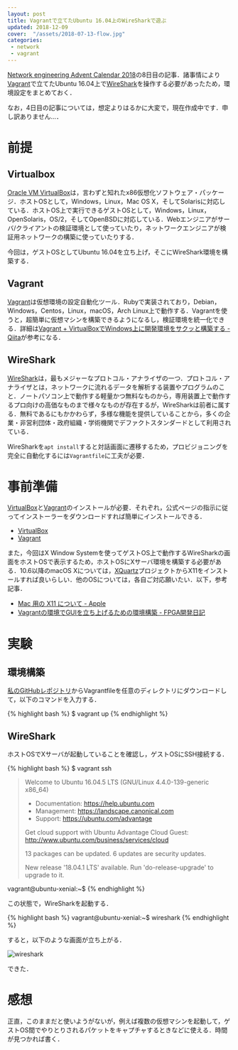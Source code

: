 ```yaml
---
layout: post
title: Vagrantで立てたUbuntu 16.04上のWireSharkで遊ぶ
updated: 2018-12-09
cover:  "/assets/2018-07-13-flow.jpg"
categories:
 - network
 - vagrant
---
```


[Network engineering Advent Calendar 2018](https://qiita.com/advent-calendar/2018/network-engineering)の8日目の記事．諸事情により[Vagrant](https://www.vagrantup.com/)で立てたUbuntu 16.04上で[WireShark](https://www.wireshark.org/)を操作する必要があったため，環境設定をまとめておく．

なお，4日目の記事については，想定よりはるかに大変で，現在作成中です．申し訳ありません…．

# 前提

## Virtualbox

[Oracle VM VirtualBox](https://www.virtualbox.org/)は，言わずと知れたx86仮想化ソフトウェア・パッケージ．ホストOSとして，Windows，Linux，Mac OS X，そしてSolarisに対応している．ホストOS上で実行できるゲストOSとして，Windows，Linux，OpenSolaris，OS/2，そしてOpenBSDに対応している．Webエンジニアがサーバ/クライアントの検証環境として使っていたり，ネットワークエンジニアが検証用ネットワークの構築に使っていたりする．

今回は，ゲストOSとしてUbuntu 16.04を立ち上げ，そこにWireShark環境を構築する．

## Vagrant

[Vagrant](https://www.vagrantup.com/)は仮想環境の設定自動化ツール．Rubyで実装されており，Debian，Windows，Centos，Linux，macOS，Arch Linux上で動作する．Vagrantを使うと，超簡単に仮想マシンを構築できるようになるし，検証環境を統一化できる．詳細は[Vagrant + VirtualBoxでWindows上に開発環境をサクッと構築する - Qiita](https://qiita.com/ozawan/items/160728f7c6b10c73b97e)が参考になる．

## WireShark

[WireShark](https://www.wireshark.org/)は，最もメジャーなプロトコル・アナライザの一つ．プロトコル・アナライザとは，ネットワークに流れるデータを解析する装置やプログラムのこと．ノートパソコン上で動作する軽量かつ無料なものから，専用装置上で動作するプロ向けの高価なものまで様々なものが存在するが，WireSharkは前者に属する．無料であるにもかかわらず，多様な機能を提供していることから，多くの企業・非営利団体・政府組織・学術機関でデファクトスタンダードとして利用されている．

WireSharkを`apt install`すると対話画面に遷移するため，プロビジョニングを完全に自動化するには`Vagrantfile`に工夫が必要．

# 事前準備

[VirtualBox](https://www.virtualbox.org/)と[Vagrant](https://www.vagrantup.com/)のインストールが必要．それぞれ，公式ページの指示に従ってインストーラーをダウンロードすれば簡単にインストールできる．

- [VirtualBox](https://www.virtualbox.org/)
- [Vagrant](https://www.vagrantup.com/)

また，今回はX Window Systemを使ってゲストOS上で動作するWireSharkの画面をホストOSで表示するため，ホストOSにXサーバ環境を構築する必要がある．10.6以降のmacOS Xについては，[XQuartz](https://www.xquartz.org/)プロジェクトからX11をインストールすれば良いらしい．他のOSについては，各自ご対応願いたい．以下，参考記事．

- [Mac 用の X11 について - Apple](https://support.apple.com/ja-jp/HT201341)
- [Vagrantの環境でGUIを立ち上げるための環境構築 - FPGA開発日記](http://msyksphinz.hatenablog.com/entry/2015/11/24/020000)

# 実験

## 環境構築

[私のGitHubレポジトリ](https://github.com/haltaro/wireshark-vagrant)からVagrantfileを任意のディレクトリにダウンロードして，以下のコマンドを入力する．

{% highlight bash %}
$ vagrant up
{% endhighlight %}

## WireShark

ホストOSでXサーバが起動していることを確認し，ゲストOSにSSH接続する．

{% highlight bash %}
$ vagrant ssh
> Welcome to Ubuntu 16.04.5 LTS (GNU/Linux 4.4.0-139-generic x86_64)
>
>  * Documentation:  https://help.ubuntu.com
>  * Management:     https://landscape.canonical.com
>  * Support:        https://ubuntu.com/advantage
>
>   Get cloud support with Ubuntu Advantage Cloud Guest:
>     http://www.ubuntu.com/business/services/cloud
>
> 13 packages can be updated.
> 6 updates are security updates.
>
> New release '18.04.1 LTS' available.
> Run 'do-release-upgrade' to upgrade to it.
>
>
vagrant@ubuntu-xenial:~$
{% endhighlight %}

この状態で，WireSharkを起動する．

{% highlight bash %}
vagrant@ubuntu-xenial:~$ wireshark
{% endhighlight %}

すると，以下のような画面が立ち上がる．

![wireshark]({{site.baseurl}}/assets/2018-12-09-wireshark.png)

できた．

# 感想

正直，このままだと使いようがないが，例えば複数の仮想マシンを起動して，ゲストOS間でやりとりされるパケットをキャプチャするときなどに使える．時間が見つかれば書く．
